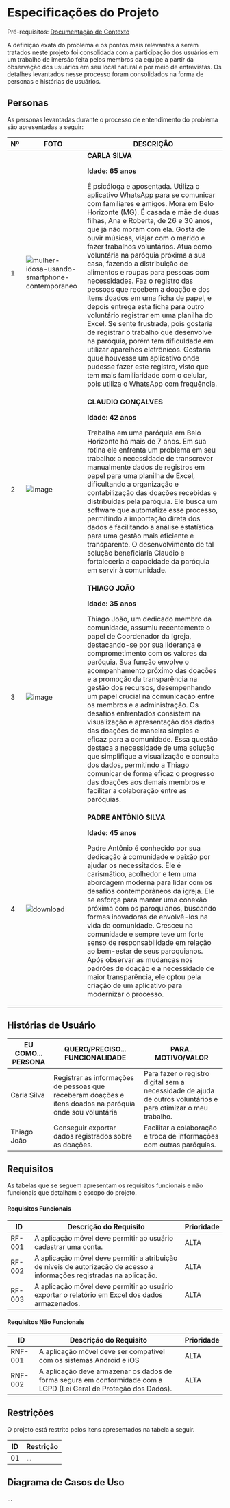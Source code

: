 # Especificações do Projeto

Pré-requisitos: <a href="1-Documentação de Contexto.md"> Documentação de Contexto</a>
<p> A definição exata do problema e os pontos mais relevantes a serem tratados neste projeto foi consolidada com a participação dos usuários em um trabalho de imersão feita pelos membros da equipe a partir da observação dos usuários em seu local natural e por meio de entrevistas. Os detalhes levantados nesse processo foram consolidados na forma de personas e histórias de usuários.

## Personas
As personas levantadas durante o processo de entendimento do problema são apresentadas a seguir:


|Nº                  | FOTO                               |DESCRIÇÃO                               |
|--------------------|------------------------------------|----------------------------------------|
|1|![mulher-idosa-usando-smartphone-contemporaneo](https://github.com/isabelamartinez/app-veaspam/assets/100447878/aa3c7f61-a5e0-44ac-a632-1aab94176149)| **CARLA SILVA** <p>**Idade: 65 anos**</p><p> É psicóloga e aposentada. Utiliza o aplicativo WhatsApp para se comunicar com familiares e amigos. Mora em Belo Horizonte (MG). É casada e mãe de duas filhas, Ana e Roberta, de 26 e 30 anos, que já não moram com ela. Gosta de ouvir músicas, viajar com o marido e fazer trabalhos voluntários. Atua como voluntária na paróquia próxima a sua casa, fazendo a distribuição de alimentos e roupas para pessoas com necessidades. Faz o registro das pessoas que recebem a doação e dos itens doados em uma ficha de papel, e depois entrega esta ficha para outro voluntário registrar em uma planilha do Excel. Se sente frustrada, pois gostaria de registrar o trabalho que desenvolve na paróquia, porém tem dificuldade em utilizar aparelhos eletrônicos. Gostaria quue houvesse um aplicativo onde pudesse fazer este registro, visto que tem mais familiaridade com o celular, pois utiliza o WhatsApp com frequência.|
|2|![image](https://github.com/isabelamartinez/app-veaspam/assets/97044440/acfcae78-ab43-46b1-bcd7-a0685810dde5)|  **CLAUDIO GONÇALVES** <p>**Idade: 42 anos**</p> <p>Trabalha em uma paróquia em Belo Horizonte há mais de 7 anos.  Em sua rotina ele enfrenta um problema em seu trabalho: a necessidade de transcrever manualmente dados de registros em papel para uma planilha de Excel, dificultando a organização e contabilização das doações recebidas e distribuídas pela paróquia. Ele busca um software que automatize esse processo, permitindo a importação direta dos dados e facilitando a análise estatística para uma gestão mais eficiente e transparente. O desenvolvimento de tal solução beneficiaria Claudio e fortaleceria a capacidade da paróquia em servir à comunidade.
|3|![image](https://github.com/isabelamartinez/app-veaspam/assets/89950149/9c024ac1-6ea1-4712-a560-4135761d7b98) | **THIAGO JOÃO** <p>**Idade: 35 anos**</p><p> Thiago João, um dedicado membro da comunidade, assumiu recentemente o papel de Coordenador da Igreja, destacando-se por sua liderança e comprometimento com os valores da paróquia. Sua função envolve o acompanhamento próximo das doações e a promoção da transparência na gestão dos recursos, desempenhando um papel crucial na comunicação entre os membros e a administração. Os desafios enfrentados consistem na visualização e apresentação dos dados das doações de maneira simples e eficaz para a comunidade. Essa questão destaca a necessidade de uma solução que simplifique a visualização e consulta dos dados, permitindo a Thiago comunicar de forma eficaz o progresso das doações aos demais membros e facilitar a colaboração entre as paróquias.
|4|![download](https://github.com/isabelamartinez/app-veaspam/assets/101235591/f449b687-dc9d-4d3d-ae2f-e536216e15b1) | **PADRE ANTÔNIO SILVA** <p>**Idade: 45 anos**</p><p> Padre Antônio é conhecido por sua dedicação à comunidade e paixão por ajudar os necessitados. Ele é carismático, acolhedor e tem uma abordagem moderna para lidar com os desafios contemporâneos da igreja. Ele se esforça para manter uma conexão próxima com os paroquianos, buscando formas inovadoras de envolvê-los na vida da comunidade. Cresceu na comunidade e sempre teve um forte senso de responsabilidade em relação ao bem-estar de seus paroquianos. Após observar as mudanças nos padrões de doação e a necessidade de maior transparência, ele optou pela criação de um aplicativo para modernizar o processo.

## Histórias de Usuário

|  EU COMO... PERSONA | QUERO/PRECISO... FUNCIONALIDADE| PARA.. MOTIVO/VALOR  |
| ------------ | ------------ | ------------ |
|  Carla Silva | Registrar as informações de pessoas que receberam doações e itens doados na paróquia onde sou voluntária | Para fazer o registro digital sem a necessidade de ajuda de outros voluntários e para otimizar o meu trabalho. |
|  Thiago João | Conseguir exportar dados registrados sobre as doações. | Facilitar a colaboração e troca de informações com outras paróquias. |

## Requisitos

As tabelas que se seguem apresentam os requisitos funcionais e não funcionais que detalham o escopo do projeto.

#### Requisitos Funcionais

|  ID | Descrição do Requisito  |  Prioridade |
| ------------ | ------------ | ------------ |
|  RF-001 |  A aplicação móvel deve permitir ao usuário cadastrar uma conta. | ALTA  |
|  RF-002 |  A aplicação móvel deve permitir a atribuição de níveis de autorização de acesso a informações registradas na aplicação. | ALTA  |
|  RF-003 |  A aplicação móvel deve permitir ao usuário exportar o relatório em Excel dos dados armazenados. | ALTA  |



#### Requisitos Não Funcionais

|  ID | Descrição do Requisito  |  Prioridade |
|-------|-------------------------|----|
|RNF-001| A aplicação móvel deve ser compatível com os sistemas Android e iOS | ALTA |
|RNF-002| A aplicação deve armazenar os dados de forma segura em conformidade com a LGPD (Lei Geral de Proteção dos Dados). | ALTA |

## Restrições

O projeto está restrito pelos itens apresentados na tabela a seguir.

|ID| Restrição                                             |
|--|-------------------------------------------------------|
|01| ... | ... |

## Diagrama de Casos de Uso

...
